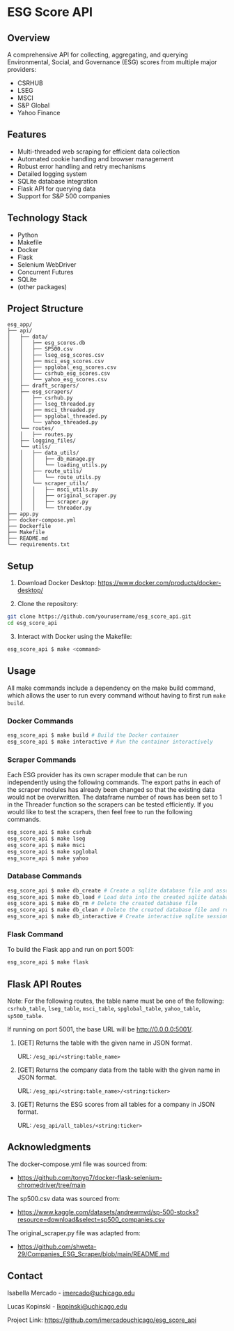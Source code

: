 # ESG Score API

## Overview
A comprehensive API for collecting, aggregating, and querying Environmental, Social, and Governance (ESG) scores from multiple major providers:
- CSRHUB
- LSEG
- MSCI
- S&P Global
- Yahoo Finance

## Features
- Multi-threaded web scraping for efficient data collection
- Automated cookie handling and browser management
- Robust error handling and retry mechanisms
- Detailed logging system
- SQLite database integration
- Flask API for querying data
- Support for S&P 500 companies

## Technology Stack
- Python
- Makefile
- Docker
- Flask
- Selenium WebDriver
- Concurrent Futures
- SQLite
- (other packages)

## Project Structure
```
esg_app/
├── api/
│   ├── data/
│   │   ├── esg_scores.db
│   │   ├── SP500.csv
│   │   ├── lseg_esg_scores.csv
│   │   ├── msci_esg_scores.csv
│   │   ├── spglobal_esg_scores.csv
│   │   ├── csrhub_esg_scores.csv
│   │   └── yahoo_esg_scores.csv
│   ├── draft_scrapers/
│   ├── esg_scrapers/
│   │   ├── csrhub.py
│   │   ├── lseg_threaded.py
│   │   ├── msci_threaded.py
│   │   ├── spglobal_threaded.py
│   │   └── yahoo_threaded.py
│   └── routes/
│   │   ├── routes.py
│   ├── logging_files/
│   └── utils/
│   │   ├── data_utils/
│   │   │   ├── db_manage.py
│   │   │   └── loading_utils.py
│   │   ├── route_utils/
│   │   │   └── route_utils.py
│   │   └── scraper_utils/
│   │   │   ├── msci_utils.py
│   │   │   ├── original_scraper.py
│   │   │   ├── scraper.py
│   │   │   └── threader.py
├── app.py
├── docker-compose.yml
├── Dockerfile
├── Makefile
├── README.md
└── requirements.txt
```

## Setup

1. Download Docker Desktop: https://www.docker.com/products/docker-desktop/

2. Clone the repository:

```bash
git clone https://github.com/yourusername/esg_score_api.git
cd esg_score_api
```

3. Interact with Docker using the Makefile:

```bash
esg_score_api $ make <command>
```

## Usage
All make commands include a dependency on the make build command, which allows the user to run every command without having to first run `make build`.

### Docker Commands

```bash
esg_score_api $ make build # Build the Docker container
esg_score_api $ make interactive # Run the container interactively
```

### Scraper Commands
Each ESG provider has its own scraper module that can be run independently using the following commands.
The export paths in each of the scraper modules has already been changed so that the existing data would not be overwritten. 
The dataframe number of rows has been set to 1 in the Threader function so the scrapers can be tested efficiently. 
If you would like to test the scrapers, then feel free to run the following commands.

```bash
esg_score_api $ make csrhub
esg_score_api $ make lseg
esg_score_api $ make msci
esg_score_api $ make spglobal
esg_score_api $ make yahoo
```

### Database Commands

```bash
esg_score_api $ make db_create # Create a sqlite database file and associated tables
esg_score_api $ make db_load # Load data into the created sqlite database
esg_score_api $ make db_rm # Delete the created database file
esg_score_api $ make db_clean # Delete the created database file and reload data
esg_score_api $ make db_interactive # Create interactive sqlite session with database
```

### Flask Command
To build the Flask app and run on port 5001:

```bash
esg_score_api $ make flask
```

## Flask API Routes

Note: For the following routes, the table name must be one of the following: 
`csrhub_table`, `lseg_table`, `msci_table`, `spglobal_table`, `yahoo_table`, `sp500_table`.

If running on port 5001, the base URL will be http://0.0.0.0:5001/.

1. [GET] Returns the table with the given name in JSON format.

    URL: `/esg_api/<string:table_name>`

2. [GET] Returns the company data from the table with the given name in JSON format.

    URL: `/esg_api/<string:table_name>/<string:ticker>`

3. [GET] Returns the ESG scores from all tables for a company in JSON format.

    URL: `/esg_api/all_tables/<string:ticker>`

## Acknowledgments
The docker-compose.yml file was sourced from:
- https://github.com/tonyp7/docker-flask-selenium-chromedriver/tree/main

The sp500.csv data was sourced from:
- https://www.kaggle.com/datasets/andrewmvd/sp-500-stocks?resource=download&select=sp500_companies.csv

The original_scraper.py file was adapted from:
- https://github.com/shweta-29/Companies_ESG_Scraper/blob/main/README.md

## Contact
Isabella Mercado - imercado@uchicago.edu

Lucas Kopinski - lkopinski@uchicago.edu

Project Link: https://github.com/imercadouchicago/esg_score_api
```
